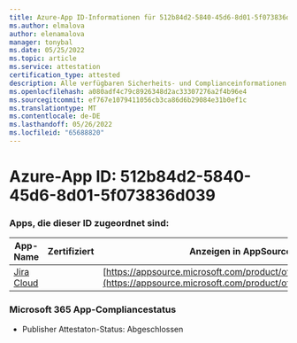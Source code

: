 ```yaml
---
title: Azure-App ID-Informationen für 512b84d2-5840-45d6-8d01-5f073836d039
ms.author: elmalova
author: elenamalova
manager: tonybal
ms.date: 05/25/2022
ms.topic: article
ms.service: attestation
certification_type: attested
description: Alle verfügbaren Sicherheits- und Complianceinformationen für 512b84d2-5840-45d6-8d01-5f073836d039.
ms.openlocfilehash: a080adf4c79c8926348d2ac33307276a2f4b96e4
ms.sourcegitcommit: ef767e1079411056cb3ca86d6b29084e31b0ef1c
ms.translationtype: MT
ms.contentlocale: de-DE
ms.lasthandoff: 05/26/2022
ms.locfileid: "65688820"
---
```

# <a name="azure-app-id-512b84d2-5840-45d6-8d01-5f073836d039"></a>Azure-App ID: 512b84d2-5840-45d6-8d01-5f073836d039


### <a name="apps-associated-with-this-id"></a>Apps, die dieser ID zugeordnet sind:
| **App-Name** | **Zertifiziert** | **Anzeigen in AppSource** |
|--------------|---------------|-----------------------|
| [Jira Cloud](../forward/WA200002140.md) |  | [https://appsource.microsoft.com/product/office/WA200002140](https://appsource.microsoft.com/product/office/WA200002140) |

### <a name="microsoft-365-app-compliance-status"></a>Microsoft 365 App-Compliancestatus
- Publisher Attestaton-Status: Abgeschlossen
